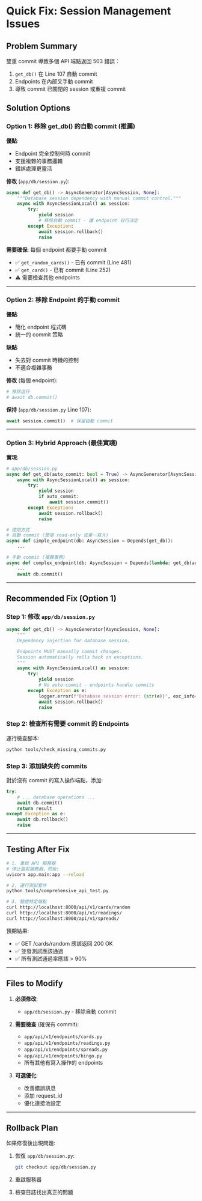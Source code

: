 # Quick Fix: Session Management Issues

## Problem Summary

雙重 commit 導致多個 API 端點返回 503 錯誤：

1. `get_db()` 在 Line 107 自動 commit
2. Endpoints 在內部又手動 commit
3. 導致 commit 已關閉的 session 或重複 commit

## Solution Options

### Option 1: 移除 get_db() 的自動 commit (推薦)

**優點**:
- Endpoint 完全控制何時 commit
- 支援複雜的事務邏輯
- 錯誤處理更靈活

**修改** (`app/db/session.py`):
```python
async def get_db() -> AsyncGenerator[AsyncSession, None]:
    """Database session dependency with manual commit control."""
    async with AsyncSessionLocal() as session:
        try:
            yield session
            # 移除自動 commit - 讓 endpoint 自行決定
        except Exception:
            await session.rollback()
            raise
```

**需要確保**: 每個 endpoint 都要手動 commit
- ✅ `get_random_cards()` - 已有 commit (Line 481)
- ✅ `get_card()` - 已有 commit (Line 252)
- ⚠️ 需要檢查其他 endpoints

---

### Option 2: 移除 Endpoint 的手動 commit

**優點**:
- 簡化 endpoint 程式碼
- 統一的 commit 策略

**缺點**:
- 失去對 commit 時機的控制
- 不適合複雜事務

**修改** (每個 endpoint):
```python
# 移除這行
# await db.commit()
```

**保持** (`app/db/session.py` Line 107):
```python
await session.commit()  # 保留自動 commit
```

---

### Option 3: Hybrid Approach (最佳實踐)

**實現**:
```python
# app/db/session.py
async def get_db(auto_commit: bool = True) -> AsyncGenerator[AsyncSession, None]:
    async with AsyncSessionLocal() as session:
        try:
            yield session
            if auto_commit:
                await session.commit()
        except Exception:
            await session.rollback()
            raise

# 使用方式
# 自動 commit (簡單 read-only 或單一寫入)
async def simple_endpoint(db: AsyncSession = Depends(get_db)):
    ...

# 手動 commit (複雜事務)
async def complex_endpoint(db: AsyncSession = Depends(lambda: get_db(auto_commit=False))):
    ...
    await db.commit()
```

---

## Recommended Fix (Option 1)

### Step 1: 修改 `app/db/session.py`

```python
async def get_db() -> AsyncGenerator[AsyncSession, None]:
    """
    Dependency injection for database session.

    Endpoints MUST manually commit changes.
    Session automatically rolls back on exceptions.
    """
    async with AsyncSessionLocal() as session:
        try:
            yield session
            # No auto-commit - endpoints handle commits
        except Exception as e:
            logger.error(f"Database session error: {str(e)}", exc_info=True)
            await session.rollback()
            raise
```

### Step 2: 檢查所有需要 commit 的 Endpoints

運行檢查腳本:
```bash
python tools/check_missing_commits.py
```

### Step 3: 添加缺失的 commits

對於沒有 commit 的寫入操作端點，添加:
```python
try:
    # ... database operations ...
    await db.commit()
    return result
except Exception as e:
    await db.rollback()
    raise
```

---

## Testing After Fix

```bash
# 1. 重啟 API 服務器
# 停止當前服務器，然後:
uvicorn app.main:app --reload

# 2. 運行測試套件
python tools/comprehensive_api_test.py

# 3. 驗證特定端點
curl http://localhost:8000/api/v1/cards/random
curl http://localhost:8000/api/v1/readings/
curl http://localhost:8000/api/v1/spreads/
```

預期結果:
- ✅ GET /cards/random 應該返回 200 OK
- ✅ 並發測試應該通過
- ✅ 所有測試通過率應該 > 90%

---

## Files to Modify

1. **必須修改**:
   - `app/db/session.py` - 移除自動 commit

2. **需要檢查** (確保有 commit):
   - `app/api/v1/endpoints/cards.py`
   - `app/api/v1/endpoints/readings.py`
   - `app/api/v1/endpoints/spreads.py`
   - `app/api/v1/endpoints/bingo.py`
   - 所有其他有寫入操作的 endpoints

3. **可選優化**:
   - 改善錯誤訊息
   - 添加 request_id
   - 優化連接池設定

---

## Rollback Plan

如果修復後出現問題:

1. 恢復 `app/db/session.py`:
   ```bash
   git checkout app/db/session.py
   ```

2. 重啟服務器

3. 檢查日誌找出真正的問題
